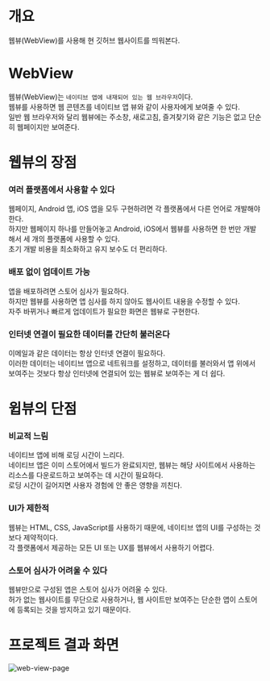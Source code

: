 # 개요
웹뷰(WebView)를 사용해 현 깃허브 웹사이트를 띄워본다.

# WebView
웹뷰(WebView)는 `네이티브 앱에 내재되어 있는 웹 브라우저`이다.   
웹뷰를 사용하면 웹 콘텐츠를 네이티브 앱 뷰와 같이 사용자에게 보여줄 수 있다.   
일반 웹 브라우저와 달리 웹뷰에는 주소창, 새로고침, 즐겨찾기와 같은 기능은 없고 단순히 웹페이지만 보여준다.

# 웹뷰의 장점

### 여러 플랫폼에서 사용할 수 있다
웹페이지, Android 앱, iOS 앱을 모두 구현하려면 각 플랫폼에서 다른 언어로 개발해야 한다.   
하지만 웹페이지 하나를 만들어놓고 Android, iOS에서 웹뷰를 사용하면 한 번만 개발해서 세 개의 플랫폼에 사용할 수 있다.   
초기 개발 비용을 최소화하고 유지 보수도 더 편리하다.

### 배포 없이 업데이트 가능
앱을 배포하려면 스토어 심사가 필요하다.   
하지만 웹뷰를 사용하면 앱 심사를 하지 않아도 웹사이트 내용을 수정할 수 있다.   
자주 바뀌거나 빠르게 업데이트가 필요한 화면은 웹뷰로 구현한다.

### 인터넷 연결이 필요한 데이터를 간단히 불러온다
이메일과 같은 데이터는 항상 인터넷 연결이 필요하다.   
이러한 데이터는 네이티브 앱으로 네트워크를 설정하고, 데이터를 불러와서 앱 위에서 보여주는 것보다 항상 인터넷에 연결되어 있는 웹뷰로 보여주는 게 더 쉽다.

# 윕뷰의 단점

### 비교적 느림
네이티브 앱에 비해 로딩 시간이 느리다.   
네이티브 앱은 이미 스토어에서 빌드가 완료되지만, 웹뷰는 해당 사이트에서 사용하는 리소스를 다운로드하고 보여주는 데 시간이 필요하다.   
로딩 시간이 길어지면 사용자 경험에 안 좋은 영향을 끼친다.

### UI가 제한적
웹뷰는 HTML, CSS, JavaScript를 사용하기 때문에, 네이티브 앱의 UI를 구성하는 것보다 제약적이다.   
각 플랫폼에서 제공하는 모든 UI 또는 UX를 웹뷰에서 사용하기 어렵다.

### 스토어 심사가 어려울 수 있다
웹뷰만으로 구성된 앱은 스토어 심사가 어려울 수 있다.   
허가 없는 웹사이트를 무단으로 사용하거나, 웹 사이트만 보여주는 단순한 앱이 스토어에 등록되는 것을 방지하고 있기 때문이다.

# 프로젝트 결과 화면
![web-view-page](https://github.com/kyomin/flutter-web-view/assets/46395776/5beaf127-b690-4c8d-8f3b-bf310df4fa0f)